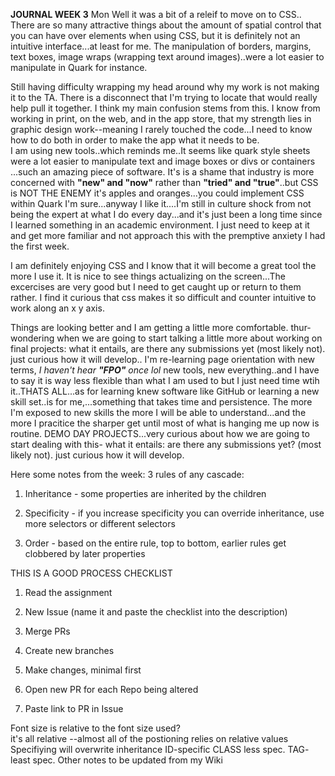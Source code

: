 **JOURNAL WEEK 3**
Mon
Well it was a bit of a releif to move on to CSS..
There are so many attractive things about the amount of spatial control that you can have over elements when using
CSS, but it is definitely not an intuitive interface...at least for me.
The manipulation of borders, margins, text boxes, image wraps (wrapping text around images)..were a lot easier to manipulate in Quark for instance.

Still having difficulty wrapping my head around why my work is not making it to the TA.
There is a disconnect that I'm trying to locate that would really help pull it together.
I think my main confusion stems from this.
I know from working in print, on the web, and in the app store, that my strength lies in graphic design work--meaning I rarely touched the code...I need to know how to do both in order to make the app what it needs to be.  
I am using new tools..which reminds me..It seems like quark style sheets were a lot easier to manipulate text and image boxes or divs or containers ...such an amazing piece of software. It's is a shame that industry is more concerned with **"new" and "now"** rather than **"tried" and "true"**..but CSS is NOT THE ENEMY it's apples and oranges...you could implement CSS within Quark I'm sure...anyway I like it....I'm still in culture shock from not being the expert at what I do every day...and it's just been a long time since I learned something in an academic environment. I just need to keep at it and get more familiar and not approach this with the premptive anxiety I had the first week.

I am definitely enjoying CSS and I know that it will become a great tool the more I use it. It is nice to 
see things actualizing on the screen...The excercises are very good but I need to get caught up or return to them rather.
I find it curious that css makes it so difficult and counter intuitive to work along an x y axis.
  
Things are looking better and I am getting a little more comfortable. 
thur-wondering when we are going to start talking a little more about working on final projects: what it entails, are there any submissions yet (most likely not). just curious how it will develop..
I'm re-learning page orientation with new terms, _I haven't hear **"FPO"** once lol_ 
new tools, new everything..and I have to say it is way less flexible than what I am used to but I just need time wtih it..THATS ALL...as for learning knew software like GitHub or learning a new skill set..is for me,...something that takes time and persistence. The more I'm exposed to new skills the more I will be able to understand...and the more I pracitice the sharper get until most of what is hanging me up now is routine.
DEMO DAY PROJECTS...very curious about how we are going to start dealing with this- what it entails: are there any submissions yet? (most likely not). just curious how it will develop.

Here some notes from the week:
3 rules of any cascade:
  1. Inheritance - some properties are inherited by the children

  2. Specificity - if you increase specificity you can override inheritance, use more selectors or different selectors

  3. Order - based on the entire rule, top to bottom, earlier rules get clobbered by later properties

THIS IS A GOOD PROCESS CHECKLIST
1. Read the assignment

2. New Issue (name it and paste the checklist into the description)

3. Merge PRs

4. Create new branches

5. Make changes, minimal first

6. Open new PR for each Repo being altered

7. Paste link to PR in Issue

Font size is relative to the font size used?  
it's all relative --almost all of the postioning relies on relative values
Specifiying will overwrite inheritance
ID-specific
CLASS less spec.
TAG- least spec.
Other notes to be updated from my Wiki
